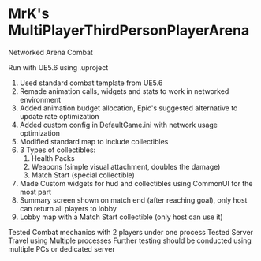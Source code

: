# MrK's MultiPlayerThirdPersonPlayerArena
Networked Arena Combat

Run with UE5.6 using .uproject

1. Used standard combat template from UE5.6
2. Remade animation calls, widgets and stats to work in networked environment
3. Added animation budget allocation, Epic's suggested alternative to update rate optimization
4. Added custom config in DefaultGame.ini with network usage optimization
5. Modified standard map to include collectibles
6. 3 Types of collectibles:
	1. Health Packs
	2. Weapons (simple visual attachment, doubles the damage)
	3. Match Start (special collectible)
7. Made Custom widgets for hud and collectibles using CommonUI for the most part
8. Summary screen shown on match end (after reaching goal), only host can return all players to lobby
9. Lobby map with a Match Start collectible (only host can use it)

Tested Combat mechanics with 2 players under one process
Tested Server Travel using Multiple processes
Further testing should be conducted using multiple PCs or dedicated server
